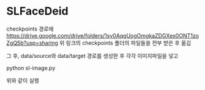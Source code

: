 # SLFaceDeid
checkpoints 경로에
https://drive.google.com/drive/folders/1sy0AqgUogOmgkaZDGXex0ONT1zoZgQ5b?usp=sharing
위 링크의 checkpoints 폴더의 파일들을 전부 받은 후 옮김

그 후, data/source와 data/target 경로를 생성한 후
각각 이미지파일을 넣고

python sl-image.py

위와 같이 실행
